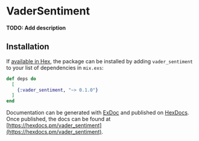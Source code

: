 # VaderSentiment

**TODO: Add description**

## Installation

If [available in Hex](https://hex.pm/docs/publish), the package can be installed
by adding `vader_sentiment` to your list of dependencies in `mix.exs`:

```elixir
def deps do
  [
    {:vader_sentiment, "~> 0.1.0"}
  ]
end
```

Documentation can be generated with [ExDoc](https://github.com/elixir-lang/ex_doc)
and published on [HexDocs](https://hexdocs.pm). Once published, the docs can
be found at [https://hexdocs.pm/vader_sentiment](https://hexdocs.pm/vader_sentiment).

